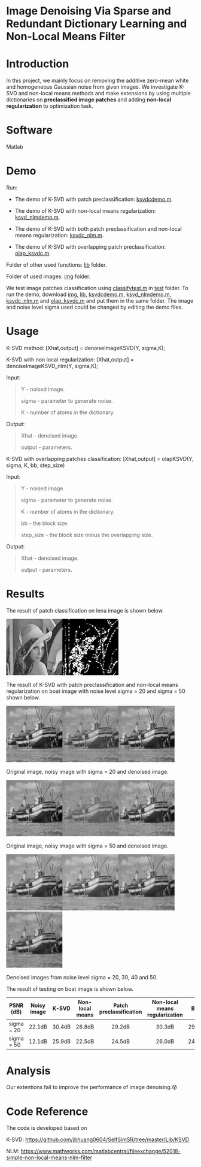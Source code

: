 # Image Denoising Via Sparse and Redundant Dictionary Learning and Non-Local Means Filter

# Introduction

In this project, we mainly focus on removing the additive zero-mean white and homogeneous Gaussian noise from given images. We investigate K-SVD and non-local means methods and make extensions by using multiple dictionaries on **preclassified image patches** and adding **non-local regularization** to optimization task.

# Software
Matlab

# Demo
Run:

* The demo of K-SVD with patch preclassification: [ksvdcdemo.m](./ksvdcdemo.m). 
  
* The demo of K-SVD with non-local means regularization: [ksvd_nlmdemo.m](./ksvd_nlmdemo.m). 

* The demo of K-SVD with both patch preclassification and non-local means regularization: [ksvdc_nlm.m](./ksvd_nlmdemo.m).

* The demo of K-SVD with overlapping patch preclassification: [olap_ksvdc.m](./olap_ksvdcdemo.m).

Folder of other used functions: [lib](./lib) folder.

Folder of used images: [img](./img) folder.

We test image patches classification using [classifytest.m](./test/classifytest.m) in [test](./test) folder. To run the demo, download [img](./img), [lib](./lib), [ksvdcdemo.m](./ksvdcdemo.m), [ksvd_nlmdemo.m](./ksvd_nlmdemo.m), [ksvdc_nlm.m](./ksvd_nlmdemo.m) and [olap_ksvdc.m](./olap_ksvdcdemo.m) and put them in the same folder. The image and noise level sigma used could be changed by editing the demo files.

# Usage

K-SVD method:
[Xhat,output] = denoiseImageKSVD(Y, sigma,K);

K-SVD with non local regularization:
[Xhat,output] = denoiseImageKSVD_nlm(Y, sigma,K);

Input:
> Y - noised image.
> 
> sigma - parameter to generate noise.
> 
> K - number of atoms in the dictionary.

Output:
> Xhat - denoised image.
> 
> output - parameters.


K-SVD with overlapping patches classification:
[Xhat,output] = olapKSVD(Y, sigma, K, bb, step_size)

Input:
> Y - noised image.
> 
> sigma - parameter to generate noise.
> 
> K - number of atoms in the dictionary.
> 
> bb - the block size.
> 
> step_size - the block size minus the overlapping size.

Output:
> Xhat - denoised image.
> 
> output - parameters.


# Results

The result of patch classification on lena image is shown below.

<img width="150" height="150" src="./img/lena.png"><img width="150" height="150" src="./result/lena_block.jpg">

The result of K-SVD with patch preclassification and non-local means regularization on boat image with noise level sigma = 20 and sigma = 50 shown below.

<img width="150" height="150" src="./img/boat.png"><img width="150" height="150" src="./result/boat_noise20.jpg"><img width="150" height="150" src="./result/ksvdc_nlm20.jpg">

Original image, noisy image with sigma = 20 and denoised image.

<img width="150" height="150" src="./img/boat.png"><img width="150" height="150" src="./result/boat_noise50.jpg"><img width="150" height="150" src="./result/ksvdc_nlm50.jpg">

Original image, noisy image with sigma = 50 and denoised image.

<img width="150" height="150" src="./result/olap20-[30.212479].png"><img width="150" height="150" src="./result/olap30-[28.362709].png"><img width="150" height="150" src="./result/olap40-[27.052391].png"><img width="150" height="150" src="./result/olap50-[25.906834].png">

Denoised images from noise level sigma = 20, 30, 40 and 50.

The result of testing on boat image is shown below.

| PSNR (dB) | Noisy image | K-SVD |Non-local means |Patch preclassification| Non-local means regularization| Both| OLAPK-SVD
| ------------- | :-------------: | :-------------: | :-------------: | :------------: | :-------------: | :-------------: | :-------------: |
| sigma = 20 |22.1dB  | 30.4dB | 26.8dB | 29.2dB| 30.3dB| 29.3dB| 30.2dB |
| sigma = 50 |12.1dB  | 25.9dB | 22.5dB | 24.5dB| 26.0dB| 24.5dB| 25.9dB |

# Analysis

Our extentions fail to improve the performance of image denoising.:cold_sweat:


# Code Reference
The code is developed based on 

K-SVD: https://github.com/jbhuang0604/SelfSimSR/tree/master/Lib/KSVD

NLM: https://www.mathworks.com/matlabcentral/fileexchange/52018-simple-non-local-means-nlm-filter

